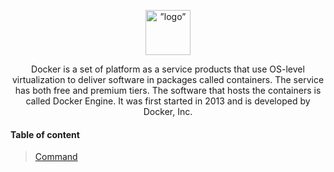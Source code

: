 
<div><p align="center">
<img src="https://www.docker.com/wp-content/uploads/2022/03/vertical-logo-monochromatic.png"  alt=”logo” width=72 height=72>
<p align="center">Docker is a set of platform as a service products that use OS-level virtualization to deliver software in packages called containers. The service has both free and premium tiers. The software that hosts the containers is called Docker Engine. It was first started in 2013 and is developed by Docker, Inc.</p></div>

#### Table of content

> [Command](/Automation%20and%20deployment/Docker/Command)








